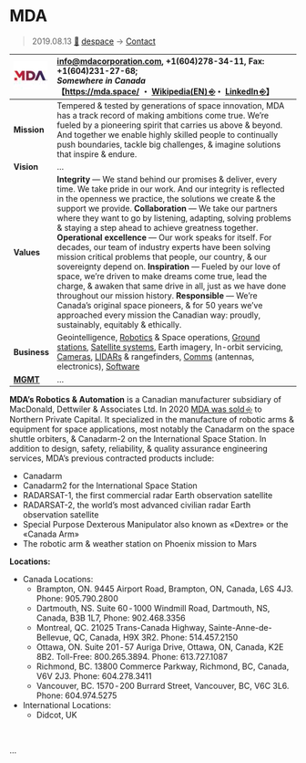 # MDA
> 2019.08.13 [🚀](../../index/index.md) [despace](../index.md) → [Contact](../contact.md)

|[![](../f/con/m/mda_logo1_thumb.jpg)](../f/con/m/mda_logo1.png)|<info@mdacorporation.com>, +1(604)278-34-11, Fax: +1(604)231-27-68;<br> *Somewhere in Canada*<br> 【<https://mda.space/> ・ [Wikipedia(EN) ⎆](https://en.wikipedia.org/wiki/MDA_Space_Missions)・ [LinkedIn ⎆](https://www.linkedin.com/company/mdaspace)】|
|:--|:--|
|**Mission**|Tempered & tested by generations of space innovation, MDA has a track record of making ambitions come true. We’re fueled by a pioneering spirit that carries us above & beyond. And together we enable highly skilled people to continually push boundaries, tackle big challenges, & imagine solutions that inspire & endure.|
|**Vision**|…|
|**Values**|**Integrity** — We stand behind our promises & deliver, every time. We take pride in our work. And our integrity is reflected in the openness we practice, the solutions we create & the support we provide. **Collaboration** — We take our partners where they want to go by listening, adapting, solving problems & staying a step ahead to achieve greatness together. **Operational excellence** — Our work speaks for itself. For decades, our team of industry experts have been solving mission critical problems that people, our country, & our sovereignty depend on. **Inspiration** — Fueled by our love of space, we’re driven to make dreams come true, lead the charge, & awaken that same drive in all, just as we have done throughout our mission history. **Responsible** — We’re Canada’s original space pioneers, & for 50 years we’ve approached every mission the Canadian way: proudly, sustainably, equitably & ethically.|
|**Business**|Geointelligence, [Robotics](../robot.md) & Space operations, [Ground stations](../scs.md), [Satellite systems](../sc.md), Earth imagery, In-orbit servicing, [Cameras](../cam.md), [LIDARs](../doppler.md) & rangefinders, [Comms](../comms.md) (antennas, electronics), [Software](../soft.md)|
|**[MGMT](../mgmt.md)**|…|

**MDA’s Robotics & Automation** is a Canadian manufacturer subsidiary of MacDonald, Dettwiler & Associates Ltd. In 2020 [MDA was sold ⎆](http://investor.maxar.com/investor-news/press-release-details/2019/Maxar-Technologies-to-Sell-MDA-to-Northern-Private-Capital-for-CAD1-Billion/default.aspx) to Northern Private Capital. It specialized in the manufacture of robotic arms & equipment for space applications, most notably the Canadarm on the space shuttle orbiters, & Canadarm-2 on the International Space Station. In addition to design, safety, reliability, & quality assurance engineering services, MDA’s previous contracted products include:

   - Canadarm
   - Canadarm2 for the International Space Station
   - RADARSAT-1, the first commercial radar Earth observation satellite
   - RADARSAT-2, the world’s most advanced civilian radar Earth observation satellite
   - Special Purpose Dexterous Manipulator also known as «Dextre» or the «Canada Arm»
   - The robotic arm & weather station on Phoenix mission to Mars

**Locations:**

   - Canada Locations:
      - Brampton, ON. 9445 Airport Road, Brampton, ON, Canada, L6S 4J3. Phone: 905.790.2800
      - Dartmouth, NS. Suite 60 ‑ 1000 Windmill Road, Dartmouth, NS, Canada, B3B 1L7, Phone: 902.468.3356
      - Montreal, QC. 21025 Trans-Canada Highway, Sainte-Anne-de-Bellevue, QC, Canada, H9X 3R2. Phone: 514.457.2150
      - Ottawa, ON. Suite 201 ‑ 57 Auriga Drive, Ottawa, ON, Canada, K2E 8B2. Toll-Free: 800.265.3894. Phone: 613.727.1087
      - Richmond, BC. 13800 Commerce Parkway, Richmond, BC, Canada, V6V 2J3. Phone: 604.278.3411
      - Vancouver, BC. 1570 ‑ 200 Burrard Street, Vancouver, BC, V6C 3L6. Phone: 604.974.5275
   - International Locations:
      - Didcot, UK


<p style="page-break-after:always"> </p>

…
